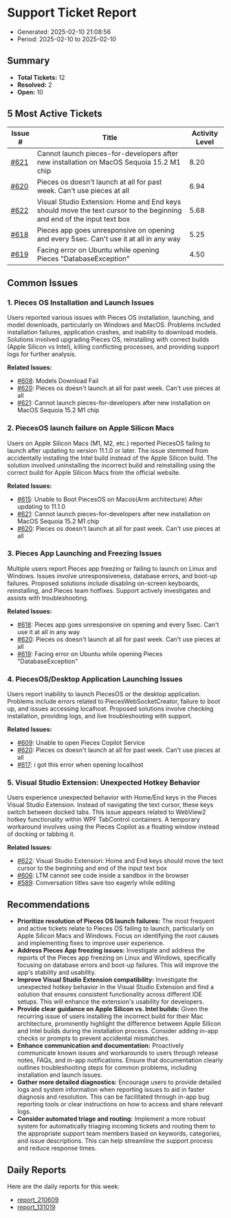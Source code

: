 # Support Ticket Report
- Generated: 2025-02-10 21:08:56
- Period: 2025-02-10 to 2025-02-10

## Summary
- **Total Tickets:** 12
- **Resolved:** 2
- **Open:** 10

## 5 Most Active Tickets
| Issue # | Title | Activity Level |
|---------|-------|----------------|
| [#621](https://github.com/pieces-app/support/issues/621) | Cannot launch pieces-for-developers after new installation on MacOS Sequoia 15.2 M1 chip | 8.20 |
| [#620](https://github.com/pieces-app/support/issues/620) | Pieces os doesn't launch at all for past week. Can't use pieces at all | 6.94 |
| [#622](https://github.com/pieces-app/support/issues/622) | Visual Studio Extension: Home and End keys should move the text cursor to the beginning and end of the input text box | 5.68 |
| [#618](https://github.com/pieces-app/support/issues/618) | Pieces app goes unresponsive on opening and every 5sec. Can't use it at all in any way | 5.25 |
| [#619](https://github.com/pieces-app/support/issues/619) | Facing error on Ubuntu while opening Pieces "DatabaseException" | 4.50 |

## Common Issues
### 1. Pieces OS Installation and Launch Issues
Users reported various issues with Pieces OS installation, launching, and model downloads, particularly on Windows and MacOS. Problems included installation failures, application crashes, and inability to download models. Solutions involved upgrading Pieces OS, reinstalling with correct builds (Apple Silicon vs Intel), killing conflicting processes, and providing support logs for further analysis.

**Related Issues:**
- [#608](https://github.com/pieces-app/support/issues/608): Models Download Fail
- [#620](https://github.com/pieces-app/support/issues/620): Pieces os doesn't launch at all for past week. Can't use pieces at all
- [#621](https://github.com/pieces-app/support/issues/621): Cannot launch pieces-for-developers after new installation on MacOS Sequoia 15.2 M1 chip

### 2. PiecesOS launch failure on Apple Silicon Macs
Users on Apple Silicon Macs (M1, M2, etc.) reported PiecesOS failing to launch after updating to version 11.1.0 or later. The issue stemmed from accidentally installing the Intel build instead of the Apple Silicon build. The solution involved uninstalling the incorrect build and reinstalling using the correct build for Apple Silicon Macs from the official website.

**Related Issues:**
- [#615](https://github.com/pieces-app/support/issues/615): Unable to Boot PiecesOS on Macos(Arm architecture) After updating to 11.1.0
- [#621](https://github.com/pieces-app/support/issues/621): Cannot launch pieces-for-developers after new installation on MacOS Sequoia 15.2 M1 chip
- [#620](https://github.com/pieces-app/support/issues/620): Pieces os doesn't launch at all for past week. Can't use pieces at all

### 3. Pieces App Launching and Freezing Issues
Multiple users report Pieces app freezing or failing to launch on Linux and Windows. Issues involve unresponsiveness, database errors, and boot-up failures. Proposed solutions include disabling on-screen keyboards, reinstalling, and Pieces team hotfixes. Support actively investigates and assists with troubleshooting.

**Related Issues:**
- [#618](https://github.com/pieces-app/support/issues/618): Pieces app goes unresponsive on opening and every 5sec. Can't use it at all in any way
- [#620](https://github.com/pieces-app/support/issues/620): Pieces os doesn't launch at all for past week. Can't use pieces at all
- [#619](https://github.com/pieces-app/support/issues/619): Facing error on Ubuntu while opening Pieces "DatabaseException"

### 4. PiecesOS/Desktop Application Launching Issues
Users report inability to launch PiecesOS or the desktop application. Problems include errors related to PiecesWebSocketCreator, failure to boot up, and issues accessing localhost. Proposed solutions involve checking installation, providing logs, and live troubleshooting with support.

**Related Issues:**
- [#609](https://github.com/pieces-app/support/issues/609): Unable to open Pieces Copilot Service
- [#620](https://github.com/pieces-app/support/issues/620): Pieces os doesn't launch at all for past week. Can't use pieces at all
- [#617](https://github.com/pieces-app/support/issues/617): i got this error when opening localhost

### 5. Visual Studio Extension: Unexpected Hotkey Behavior
Users experience unexpected behavior with Home/End keys in the Pieces Visual Studio Extension. Instead of navigating the text cursor, these keys switch between docked tabs. This issue appears related to WebView2 hotkey functionality within WPF TabControl containers. A temporary workaround involves using the Pieces Copilot as a floating window instead of docking or tabbing it.

**Related Issues:**
- [#622](https://github.com/pieces-app/support/issues/622): Visual Studio Extension: Home and End keys should move the text cursor to the beginning and end of the input text box
- [#606](https://github.com/pieces-app/support/issues/606): LTM cannot see code inside a sandbox in the browser
- [#589](https://github.com/pieces-app/support/issues/589): Conversation titles save too eagerly while editing


## Recommendations
- **Prioritize resolution of Pieces OS launch failures:** The most frequent and active tickets relate to Pieces OS failing to launch, particularly on Apple Silicon Macs and Windows. Focus on identifying the root causes and implementing fixes to improve user experience.
- **Address Pieces App freezing issues:** Investigate and address the reports of the Pieces app freezing on Linux and Windows, specifically focusing on database errors and boot-up failures. This will improve the app's stability and usability.
- **Improve Visual Studio Extension compatibility:** Investigate the unexpected hotkey behavior in the Visual Studio Extension and find a solution that ensures consistent functionality across different IDE setups. This will enhance the extension's usability for developers.
- **Provide clear guidance on Apple Silicon vs. Intel builds:**  Given the recurring issue of users installing the incorrect build for their Mac architecture, prominently highlight the difference between Apple Silicon and Intel builds during the installation process. Consider adding in-app checks or prompts to prevent accidental mismatches.
- **Enhance communication and documentation:** Proactively communicate known issues and workarounds to users through release notes, FAQs, and in-app notifications. Ensure that documentation clearly outlines troubleshooting steps for common problems, including installation and launch issues.
- **Gather more detailed diagnostics:** Encourage users to provide detailed logs and system information when reporting issues to aid in faster diagnosis and resolution. This can be facilitated through in-app bug reporting tools or clear instructions on how to access and share relevant logs.
- **Consider automated triage and routing:** Implement a more robust system for automatically triaging incoming tickets and routing them to the appropriate support team members based on keywords, categories, and issue descriptions. This can help streamline the support process and reduce response times.

## Daily Reports
Here are the daily reports for this week:

- [report_210609](daily/2025-02-10/report_210609.md)
- [report_131019](daily/2025-02-10/report_131019.md)

